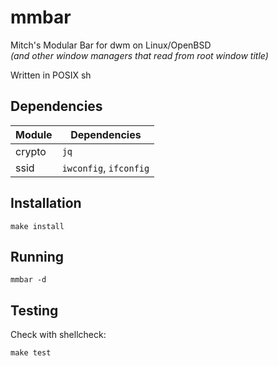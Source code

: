 # mmbar

Mitch's Modular Bar for dwm on Linux/OpenBSD  
*(and other window managers that read from root window title)*

Written in POSIX sh

## Dependencies

| Module   | Dependencies |
| -------- | ------------ |
| crypto   | `jq`         |
| ssid     | `iwconfig`, `ifconfig`   |


## Installation

`make install`

## Running

`mmbar -d`

## Testing

Check with shellcheck:

`make test`
